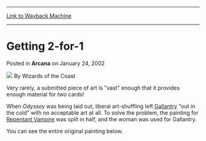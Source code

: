 
---
[Link to Wayback Machine](https://web.archive.org/web/20221005101141/https://magic.wizards.com/en/articles/archive/arcana/getting-2-1-2002-01-24)

[_metadata_:author]:- "Wizards of the Coast"
[_metadata_:description]:- "Very rarely, a submitted piece of art is `vast` enough that it provides enough material for two cards!When Odyssey was being laid out, liberal art-shuffling left Gallantry `out in the cold` with no acceptable art at all. To solve the problem, the painting for Repentant Vampire was split in half, and the woman was used for Gallantry.You can see the entire original painting"
[_metadata_:generator]:- "Drupal 7 (http://drupal.org)"
[_metadata_:node]:- "603796"
[_metadata_:publish_date]:- "2002-01-24"
[_metadata_:source]:- "div-main-content"
[_metadata_:title]:- "Getting 2-for-1"
[_metadata_:wayback_capture_timestamp]:- "2022-10-05 10:11:41"
[_metadata_:wayback_raw_url]:- "https://web.archive.org/web/20221005101141id_/https://magic.wizards.com/en/articles/archive/arcana/getting-2-1-2002-01-24"
[_metadata_:wayback_url]:- "https://magic.wizards.com/en/articles/archive/arcana/getting-2-1-2002-01-24"
---


Getting 2-for-1
===============



 Posted in **Arcana**
 on January 24, 2002 






![](https://media.magic.wizards.com/styles/auth_small/public/images/person/wizards_author.jpg)
By Wizards of the Coast











Very rarely, a submitted piece of art is "vast" enough that it provides enough material for *two* cards!

When *Odyssey* was being laid out, liberal art-shuffling left [Gallantry](https://gatherer.wizards.com/Pages/Card/Details.aspx?name=Gallantry) "out in the cold" with no acceptable art at all. To solve the problem, the painting for [Repentant Vampire](https://gatherer.wizards.com/Pages/Card/Details.aspx?name=Repentant+Vampire) was split in half, and the woman was used for Gallantry.

You can see the entire original painting below.







